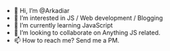 - 👋 Hi, I’m @Arkadiar
- 👀 I’m interested in JS / Web development / Blogging
- 🌱 I’m currently learning JavaScript
- 💞️ I’m looking to collaborate on Anything JS related.
- 📫 How to reach me? Send me a PM.

<!---
Arkadiar/Arkadiar is a ✨ special ✨ repository because its `README.md` (this file) appears on your GitHub profile.
You can click the Preview link to take a look at your changes.
--->
